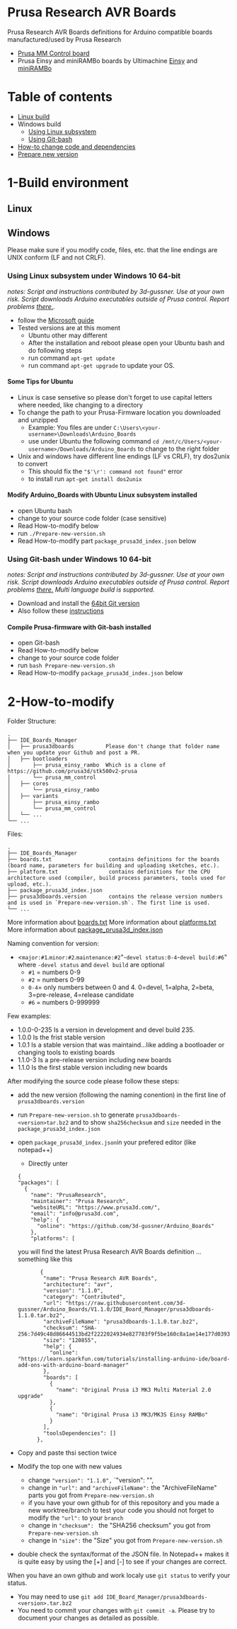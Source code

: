 # Prusa Research AVR Boards
Prusa Research AVR Boards definitions for Arduino compatible boards manufactured/used by Prusa Research
- [Prusa MM Control board](https://github.com/prusa3d/MM-control-2.0)
- Prusa Einsy and miniRAMBo boards by Ultimachine [Einsy](https://github.com/ultimachine/Einsy-Rambo) and [miniRAMBo](https://github.com/ultimachine/Mini-Rambo)

# Table of contents

<!--ts-->
   * [Linux build](#linux)
   * Windows build
     * [Using Linux subsystem](#using-linux-subsystem-under-windows-10-64-bit)
     * [Using Git-bash](#using-git-bash-under-windows-10-64-bit)
   * [How-to change code and dependencies](#2-How-to-modify)
   * [Prepare new version](#3-Prepare-new-version)
<!--te-->


# 1-Build environment
## Linux

## Windows
Please make sure if you modify code, files, etc. that the line endings are UNIX conform (LF and not CRLF).
### Using Linux subsystem under Windows 10 64-bit
_notes: Script and instructions contributed by 3d-gussner. Use at your own risk. Script downloads Arduino executables outside of Prusa control. Report problems [there.](https://github.com/3d-gussner/Arduino_Boards/issues)._
- follow the [Microsoft guide](https://docs.microsoft.com/en-us/windows/wsl/install-win10)
- Tested versions are at this moment
  - Ubuntu other may different
  - After the installation and reboot please open your Ubuntu bash and do following steps
  - run command `apt-get update`
  - run command `apt-get upgrade` to update your OS.

#### Some Tips for Ubuntu
- Linux is case sensetive so please don't forget to use capital letters where needed, like changing to a directory
- To change the path to your Prusa-Firmware location you downloaded and unzipped
  - Example: You files are under `C:\Users\<your-username>\Downloads\Arduino_Boards`
  - use under Ubuntu the following command `cd /mnt/c/Users/<your-username>/Downloads/Arduino_Boards`
    to change to the right folder
- Unix and windows have different line endings (LF vs CRLF), try dos2unix to convert
  - This should fix the `"$'\r': command not found"` error
  - to install run `apt-get install dos2unix`

#### Modify Arduino_Boards with Ubuntu Linux subsystem installed
- open Ubuntu bash
- change to your source code folder (case sensitive)
- Read How-to-modify below
- run `./Prepare-new-version.sh`
- Read How-to-modify part `package_prusa3d_index.json` below

### Using Git-bash under Windows 10 64-bit
_notes: Script and instructions contributed by 3d-gussner. Use at your own risk. Script downloads Arduino executables outside of Prusa control. Report problems [there.](https://github.com/3d-gussner/Prusa-Firmware/issues) Multi language build is supported._
- Download and install the [64bit Git version](https://git-scm.com/download/win)
- Also follow these [instructions](https://gist.github.com/evanwill/0207876c3243bbb6863e65ec5dc3f058)

#### Compile Prusa-firmware with Git-bash installed
- open Git-bash
- Read How-to-modify below
- change to your source code folder
- run `bash Prepare-new-version.sh`
- Read How-to-modify `package_prusa3d_index.json` below

# 2-How-to-modify
Folder Structure:

    .
    ├── IDE_Boards_Manager
    │   ├── prusa3dboards          Please don't change that folder name when you update your Github and post a PR.
    │   ├── bootloaders
    │       ├── prusa_einsy_rambo  Which is a clone of https://github.com/prusa3d/stk500v2-prusa 
    │       └── prusa_mm_control
    │   ├── cores
    │       └── prusa_einsy_rambo
    │   ├── variants
    │       ├── prusa_einsy_rambo
    │       └── prusa_mm_control
    │   └── ... 
    └── ...
    
Files:

    .
    ├── IDE_Boards_Manager
    ├── boards.txt                  contains definitions for the boards (board name, parameters for building and uploading sketches, etc.). 
    ├── platform.txt                contains definitions for the CPU architecture used (compiler, build process parameters, tools used for upload, etc.).
    ├── package_prusa3d_index.json
    ├── prusa3dboards.version       contains the release version numbers and is used in `Prepare-new-version.sh`. The first line is used.
    └── ...
    
More information about [boards.txt](https://github.com/arduino/Arduino/wiki/Arduino-IDE-1.5-3rd-party-Hardware-specification#boardstxt)
More information about [platforms.txt](https://github.com/arduino/Arduino/wiki/Arduino-IDE-1.5-3rd-party-Hardware-specification#platformtxt)
More information about [package_prusa3d_index.json](https://github.com/arduino/Arduino/wiki/Arduino-IDE-1.6.x-package_index.json-format-specification)

Naming convention for version:
- <`major:#1`.`minor:#2`.`maintenance:#2`"-`devel status:0-4`-`devel build:#6`" where `-devel status` and `devel build` are optional
  - `#1` = numbers 0-9
  - `#2` = numbers 0-99
  - `0-4`= only numbers between 0 and 4. 0=devel, 1=alpha, 2=beta, 3=pre-release, 4=release candidate
  - `#6` = numbers 0-999999

Few examples:

- 1.0.0-0-235 Is a version in development and devel build 235.
- 1.0.0       Is the frist stable version
- 1.0.1       Is a stable version that was maintaind...like adding a bootloader or changing tools to existing boards
- 1.1.0-3     Is a pre-release version including new boards
- 1.1.0       Is the first stable version including new boards

After modifying the source code please follow these steps:
- add the new version (following the naming conention) in the first line of `prusa3dboards.version`
- run `Prepare-new-version.sh` to generate `prusa3dboards-<version>tar.bz2` and to show `sha256checksum` and `size` needed in the `package_prusa3d_index.json`
- open `package_prusa3d_index.json`in your prefered editor (like notepad++)
  - Directly unter
  
  ```
  {
  "packages": [
    {
      "name": "PrusaResearch",
      "maintainer": "Prusa Research",
      "websiteURL": "https://www.prusa3d.com/",
      "email": "info@prusa3d.com",
      "help": {
        "online": "https://github.com/3d-gussner/Arduino_Boards"
      },
      "platforms": [
  ```
  you will find the latest Prusa Research AVR Boards definition ... something like this
  ```
         {
          "name": "Prusa Research AVR Boards",
          "architecture": "avr",
          "version": "1.1.0",
          "category": "Contributed",
          "url": "https://raw.githubusercontent.com/3d-gussner/Arduino_Boards/V1.1.0/IDE_Board_Manager/prusa3dboards-1.1.0.tar.bz2",
          "archiveFileName": "prusa3dboards-1.1.0.tar.bz2",
          "checksum": "SHA-256:7d49c48d86644513bd2f2222024934e827783f9f5be160c8a1ae14e177d0393a",
          "size": "120855",
          "help": {
            "online": "https://learn.sparkfun.com/tutorials/installing-arduino-ide/board-add-ons-with-arduino-board-manager"
          },
          "boards": [
            {
              "name": "Original Prusa i3 MK3 Multi Material 2.0 upgrade"
            },
            {
              "name": "Original Prusa i3 MK3/MK3S Einsy RAMBo"
            }
          ],
          "toolsDependencies": []
        },
  ```


- Copy and paste thsi section twice
- Modify the top one with new values
  - change `"version": "1.1.0",` `"version": "<version shown by Prepare-new-version.sh>",
  - change in `"url":` and `"archiveFileName":` the "ArchiveFileName" parts you got from `Prepare-new-version.sh`
  - if you have your own github for of this repository and you made a new worktree/branch to test your code you should not forget to modify the `"url":` to your `branch`
  - change in `"checksum": ` the "SHA256 checksum" you got from `Prepare-new-version.sh`
  - change in `"size":` the "Size" you got from `Prepare-new-version.sh`
- double check the syntax/format of the JSON file. In Notepad++ makes it is quite easy by using the [+] and [-] to see if your changes are correct.

When you have an own github and work localy use `git status` to verify your status.
- You may need to use `git add IDE_Board_Manager/prusa3dboards-<version>.tar.bz2`
- You need to commit your changes with `git commit -a`. Please try to document your changes as detailed as possible.

